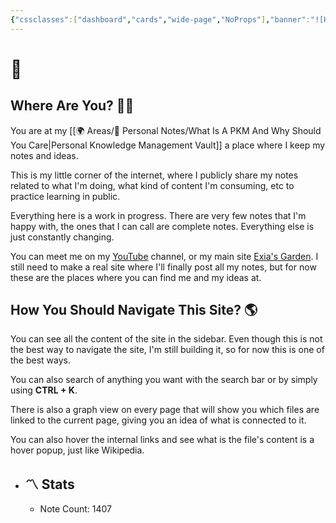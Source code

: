 ```yaml
---
{"cssclasses":["dashboard","cards","wide-page","NoProps"],"banner":"![Homepage.png](/img/user/Resources/%F0%9F%93%81%20Files/%F0%9F%93%B8Images/Homepage.png)","banner_x":0.50375,"dg-home":true,"dg-publish":true,"permalink":"/start-here/","tags":["gardenEntry"],"dgPassFrontmatter":true,"noteIcon":"1","created":"2023-12-10T08:50:33.353+05:30","updated":"2023-12-13T10:10:53.693+05:30"}
---
```


# 🏡
## Where Are You? 😵‍💫
You are at my [[🌍 Areas/📧 Personal Notes/What Is A PKM And Why Should You Care\|Personal Knowledge Management Vault]] a place where I keep my notes and ideas.

This is my little corner of the internet, where I publicly share my notes related to what I'm doing, what kind of content I'm consuming, etc to practice learning in public.

Everything here is a work in progress. There are very few notes that I'm happy with, the ones that I can call are complete notes. Everything else is just constantly changing.

You can meet me on my [YouTube](https://youtube.com/@naamnahihai) channel, or my main site [Exia's Garden](https://exiasgarden.pages.dev). I still need to make a real site where I'll finally post all my notes, but for now these are the places where you can find me and my ideas at.

## How You Should Navigate This Site? 🌎
You can see all the content of the site in the sidebar. Even though this is not the best way to navigate the site, I'm still building it, so for now this is one of the best ways.

You can also search of anything you want with the search bar or by simply using **CTRL + K**.

There is also a graph view on every page that will show you which files are linked to the current page, giving you an idea of what is connected to it.

You can also hover the internal links and see what is the file's content is a hover popup, just like Wikipedia.


- ## 〽️ Stats
	-  Note Count: 1407